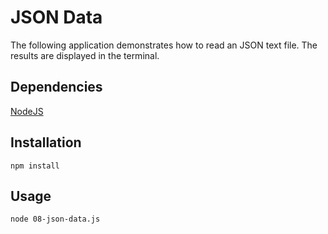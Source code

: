 # JSON Data
The following application demonstrates how to read an JSON text file. The results are displayed in the terminal.



## Dependencies
[NodeJS](https://nodejs.org/en/download/)

## Installation

```
npm install
```



## Usage

```
node 08-json-data.js

```
